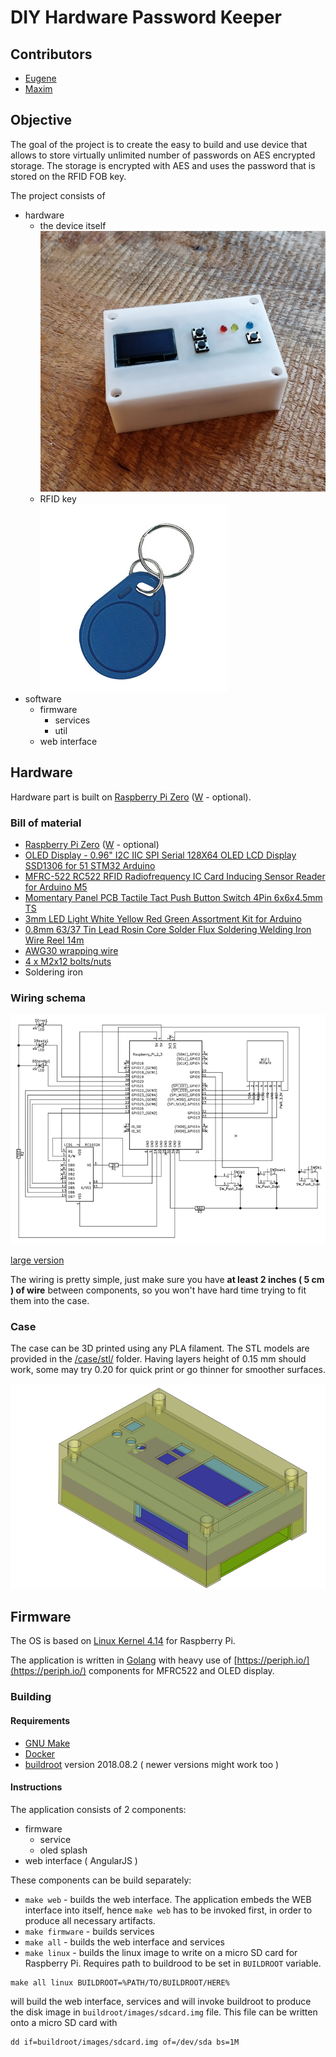 # DIY Hardware Password Keeper

## Contributors
* [Eugene](https://github.com/jdevelop)
* [Maxim](https://github.com/maximcamario)

## Objective
The goal of the project is to create the easy to build and use device that allows to store virtually unlimited number of passwords on AES encrypted storage. The storage is encrypted with AES and uses the password that is stored on the RFID FOB key.

The project consists of

* hardware
    * the device itself  
        ![Device](images/device.jpg)
    * RFID key  
        ![FOB](images/mifare-1k-key-fob-nxp.jpg)
* software
    * firmware
        * services
        * util
    * web interface

## Hardware
Hardware part is built on [Raspberry Pi Zero](https://www.raspberrypi.org/products/raspberry-pi-zero/) ([W](https://www.raspberrypi.org/products/raspberry-pi-zero-w/) - optional). 

### Bill of material

* [Raspberry Pi Zero](https://www.raspberrypi.org/products/raspberry-pi-zero/) ([W](https://www.raspberrypi.org/products/raspberry-pi-zero-w/) - optional)
* [OLED Display - 0.96" I2C IIC SPI Serial 128X64 OLED LCD Display SSD1306 for 51 STM32 Arduino](https://www.ebay.com/itm/0-96-I2C-IIC-SPI-Serial-128X64-OLED-LCD-Display-SSD1306-for-51-STM32-Arduino-/201688735605)
*  [MFRC-522 RC522 RFID Radiofrequency IC Card Inducing Sensor Reader for Arduino M5](https://www.ebay.com/itm/MFRC-522-RC522-RFID-Radiofrequency-IC-Card-Inducing-Sensor-Reader-for-Arduino-M5-/301723476083)
* [Momentary Panel PCB Tactile Tact Push Button Switch 4Pin 6x6x4.5mm TS](https://www.ebay.com/itm/100Pcs-Momentary-Panel-PCB-Tactile-Tact-Push-Button-Switch-4Pin-6x6x4-5mm-TS-/172040053810?hash=item280e62e432)
* [3mm LED Light White Yellow Red Green Assortment Kit for Arduino](https://www.ebay.com/itm/3mm-5mm-Assortment-LED-Diodes-Light-Emitting-Kit-Red-Green-Blue-Yellow-White-/153414025406)
* [0.8mm 63/37 Tin Lead Rosin Core Solder Flux Soldering Welding Iron Wire Reel 14m](https://www.ebay.com/itm/0-8mm-63-37-Tin-Lead-Rosin-Core-Solder-Flux-Soldering-Welding-Iron-Wire-Reel-14m-/172519124561)
* [AWG30 wrapping wire](https://www.ebay.com/itm/AWG30-Insulated-Wire-Wrapping-Wires-Reel-250M-White-P-N-B-30-1000-K4F8/263834804615)
* [4 x M2x12 bolts/nuts](https://www.ebay.com/itm/480pcs-M2-M3-M4-Metric-Hex-Socket-Head-Cap-Screw-Bolts-Nuts-Assorted-Box-Kit-Set-/152695878844)
* Soldering iron

### Wiring schema

![Schema](images/schema-out.png)  

[large version](images/schema.png)

The wiring is pretty simple, just make sure you have **at least 2 inches ( 5 cm ) of wire** between components, so you won't have hard time trying to fit them into the case.

### Case

The case can be 3D printed using any PLA filament. The STL models are provided in the [/case/stl/](/case/stl/) folder. Having layers height of 0.15 mm should work, some may try 0.20 for quick print or go thinner for smoother surfaces. 

![Case](images/case-model.png)

## Firmware

The OS is based on [Linux Kernel 4.14](https://github.com/torvalds/linux/commit/865ddc1393f558198e7e7ce70928ff2e49c4f7f6) for Raspberry Pi. 

The application is written in [Golang](https://golang.org/) with heavy use of [https://periph.io/](https://periph.io/) components for MFRC522 and OLED display.

### Building

#### Requirements

* [GNU Make](https://www.gnu.org/software/make/)
* [Docker](https://www.docker.com/)
* [buildroot](https://buildroot.org/downloads/buildroot-2018.08.2.tar.gz) version 2018.08.2 ( newer versions might work too )

#### Instructions

The application consists of 2 components:

* firmware 
    * service
    * oled splash
* web interface ( AngularJS )

These components can be build separately:

* `make web` - builds the web interface.
    The application embeds the WEB interface into itself, hence `make web` has to be invoked first, in order to produce all necessary artifacts.
* `make firmware` - builds services
* `make all` - builds the web interface and services
* `make linux` - builds the linux image to write on a micro SD card for Raspberry Pi. Requires path to buildrood to be set in `BUILDROOT` variable.


```
make all linux BUILDROOT=%PATH/TO/BUILDROOT/HERE%
``` 
will build the web interface, services and will invoke buildroot to produce the disk image in `buildroot/images/sdcard.img` file. This file can be written onto a micro SD card with 
```
dd if=buildroot/images/sdcard.img of=/dev/sda bs=1M
```
